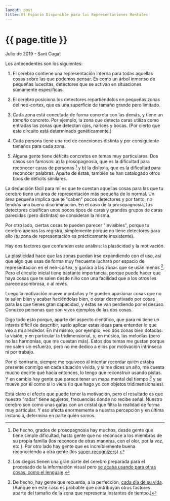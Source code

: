 ```yaml
---
layout: post
title: El Espacio Disponible para las Representaciones Mentales
---
```


# {{ page.title }}

<time class="fecha">Julio de 2019 - Sant Cugat</time>

Los antecedentes son los siguientes:

1. El cerebro contiene una representación interna para todas aquellas cosas
   sobre las que podemos pensar. Es como un árbol inmenso de pequeñas lucecitas,
   detectores que se activan en situaciones súmamente específicas.

2. El cerebro posiciona los detectores repartiéndolos en pequeñas zonas del
   neo-cortex, que es una superfície de tamaño grande pero limitado. 
   
3. Cada zona está conectada de forma concreta con las demás, y tiene un *tamaño*
   concreto. Por ejemplo, la zona que detecta caras utiliza como entradas las
   zonas que detectan ojos, narices y bocas. (Por cierto que este circuito está
   determinado genéticamente.)

4. Cada persona tiene una red de conexiones distinta y por consiguiente tamaños
   para cada zona.

5. Alguna gente tiene déficits concretos en temas muy particulares. Dos casos
   son famosos: a) la prosopagnosia, que es la dificultad para reconocer caras
   de personas [^1] y b) la dislexia, que es la dificultad para reconocer
   palabras. Aparte de éstas, también se han catalogado otros tipos de déficits
   similares. 

La deducción fácil para mí es que te cuestan aquellas cosas para las que tu
cerebro tiene un área de representación más pequeña de lo normal. Un área
pequeña implica que te "caben" pocos detectores y por tanto, no tendrás una
buena discriminación. En el caso de la prosopagnosia, tus detectores clasifican
unos pocos tipos de caras y grandes grupos de caras parecidas (pero distintas)
se consideran la misma.

Por otro lado, ciertas cosas te pueden parecer "invisibles", porque tu cerebro
apenas las registra, simplemente porque no tiene detectores para ello (tu zona
de representación es prácticamente inexistente).

Hay dos factores que confunden este análisis: la plasticidad y la motivación.

La plasticidad hace que las zonas puedan irse expandiendo con el uso, así que
algo que usas de forma muy frecuente luchará por espacio de representación en el
neo-córtex, y ganará a las zonas que se usan menos [^2]. Pero el circuito
inicial tiene bastante importancia, porque puede hacer que haya cosas que te
salen desde niño con una facilidad que a los otros les parece asombrosa, o al
revés.

Luego la motivación mueve montañas y te pueden apasionar cosas que no te salen
bien y acabar haciéndolas bien, o estar desmotivado por cosas para las que tienes
gran capacidad, y éstas se van perdiendo por el desuso. Conozco personas que son
vivos ejemplos de las dos cosas.

Digo todo esto porque, aparte del aspecto científico, que para mí tiene un
interés difícil de describir, suelo aplicar estas ideas para entender lo que veo
a mi alrededor. En mí mismo, por ejemplo, veo dos zonas bien dotadas: la visión,
y en particular la tridimensional, y, en música, las melodías (pero no las
harmonías, que me cuestan más). Estos dos temas me gustan porque me salen sin
esfuerzo, pero no me dedico a ellos por motivación intrínseca ni por trabajo.

Por el contrario, siempre me equivoco al intentar recordar quién estaba presente
conmigo en cada situación vivida, y si me dices un año, me cuesta mucho decirte
qué hacía entonces, lo tengo que reconstruir usando pistas. Y en cambio hay
gente que parece tener un mapa mental del tiempo [^3] y se mueve por él como si
lo viera (lo que hago yo con objetos tridimensionales).

Está claro el efecto que puede tener la motivación, pero el resultado es que
nuestro "radar" tiene agujeros, frecuencias donde no recibe señal. Nuestro
cerebro son como unas gafas con un cristal que filtra la realidad de forma muy
particular. Y eso afecta enormemente a nuestra percepción y en última instancia,
determina en parte quién somos.


[^1]: De hecho, grados de prosopagnosia hay muchos, desde gente que tiene simple
      dificultad, hasta gente que no reconoce a los miembros de su propia familia
      (los reconoce de otras maneras, con el olor, por la voz, etc.). Por otro lado
      hay gente que es increíblemente buena reconociendo a otra gente (los
      [super-recognizers](https://www.superrecognisers.com/)).

[^2]: Los ciegos tienen una gran parte del cerebro preparada para el procesado de la información visual pero 
      [se acaba usando para otras cosas, como el lenguaje](https://www.newscientist.com/article/2147696-blind-people-repurpose-the-brains-visual-areas-for-language/).

[^3]: De hecho, hay gente que recuerda, a la perfección, [cada día de su vida](https://youtu.be/hpTCZ-hO6iI).
      (Aunque en este caso es probable que contribuyan otros factores aparte del tamaño
      de la zona que representa instantes de tiempo.)
